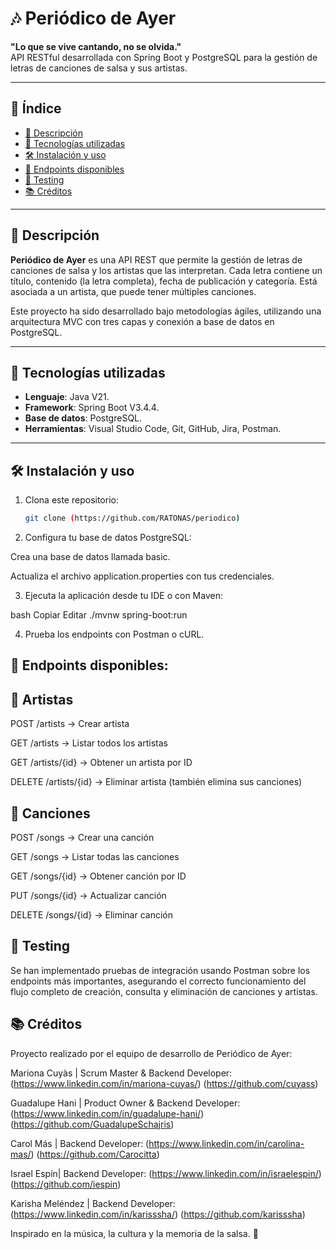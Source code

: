 # 🎶 Periódico de Ayer

**"Lo que se vive cantando, no se olvida."**  
API RESTful desarrollada con Spring Boot y PostgreSQL para la gestión de letras de canciones de salsa y sus artistas.

---

## 📌 Índice

- [📖 Descripción](#-descripción)
- [🚀 Tecnologías utilizadas](#-tecnologías-utilizadas)
- [🛠️ Instalación y uso](#️-instalación-y-uso)
- [🔧 Endpoints disponibles](#-endpoints-disponibles)
- [🧪 Testing](#-testing)
- [📚 Créditos](#-créditos)

---

## 📖 Descripción

**Periódico de Ayer** es una API REST que permite la gestión de letras de canciones de salsa y los artistas que las interpretan. Cada letra contiene un título, contenido (la letra completa), fecha de publicación y categoría. Está asociada a un artista, que puede tener múltiples canciones.

Este proyecto ha sido desarrollado bajo metodologías ágiles, utilizando una arquitectura MVC con tres capas y conexión a base de datos en PostgreSQL.

---

## 🚀 Tecnologías utilizadas

- **Lenguaje**: Java V21.
- **Framework**: Spring Boot V3.4.4.
- **Base de datos**: PostgreSQL.
- **Herramientas**: Visual Studio Code, Git, GitHub, Jira, Postman.

---

## 🛠️ Instalación y uso

1. Clona este repositorio:
   ```bash
   git clone (https://github.com/RATONAS/periodico)

2. Configura tu base de datos PostgreSQL:

Crea una base de datos llamada basic.

Actualiza el archivo application.properties con tus credenciales.

3. Ejecuta la aplicación desde tu IDE o con Maven:

bash
Copiar
Editar
./mvnw spring-boot:run

4. Prueba los endpoints con Postman o cURL.

## 🔧 Endpoints disponibles:

## 🎤 Artistas
POST /artists → Crear artista

GET /artists → Listar todos los artistas

GET /artists/{id} → Obtener un artista por ID

DELETE /artists/{id} → Eliminar artista (también elimina sus canciones)

## 🎵 Canciones
POST /songs → Crear una canción

GET /songs → Listar todas las canciones

GET /songs/{id} → Obtener canción por ID

PUT /songs/{id} → Actualizar canción

DELETE /songs/{id} → Eliminar canción

## 🧪 Testing
Se han implementado pruebas de integración usando Postman sobre los endpoints más importantes, 
asegurando el correcto funcionamiento del flujo completo de creación, consulta y eliminación de canciones y artistas.

## 📚 Créditos
Proyecto realizado por el equipo de desarrollo de Periódico de Ayer:

Mariona Cuyàs | Scrum Master & Backend Developer: 
(https://www.linkedin.com/in/mariona-cuyas/)  (https://github.com/cuyass)

Guadalupe Hani | Product Owner & Backend Developer: 
(https://www.linkedin.com/in/guadalupe-hani/)  (https://github.com/GuadalupeSchajris)

Carol Más | Backend Developer: 
(https://www.linkedin.com/in/carolina-mas/)  (https://github.com/Carocitta)

Israel Espín| Backend Developer: 
(https://www.linkedin.com/in/israelespin/)  (https://github.com/iespin)

Karisha Meléndez | Backend Developer: 
(https://www.linkedin.com/in/karisssha/)  (https://github.com/karisssha)

Inspirado en la música, la cultura y la memoria de la salsa. 🎺





